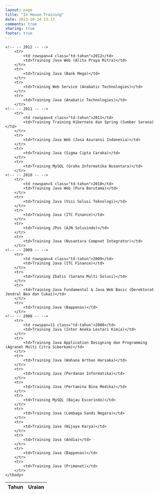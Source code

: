 ```yaml
---
layout: page
title: "In House Training"
date: 2013-10-24 13:17
comments: true
sharing: true
footer: true
---
```


<table class="layanan-table">
	<thead>
		<tr>
			<th class="th-tahun">Tahun</th>
			<th class="th-uraian">Uraian</th>
		</tr>
	</thead>
	<tbody>
	<!-- -- 2013 -- -->
		
	<!-- -- 2012 -- -->
		<tr>
			<td rowspan=4 class="td-tahun">2012</td>
			<td>Training Java Web (Alita Praya Mitra)</td>
		</tr>
		<tr>
			<td>Training Java (Bank Mega)</td>
		</tr>
		<tr>
			<td>Training Web Service (Anabatic Technologies)</td>
		</tr>
		<tr>
			<td>Training Java (Anabatic Technologies)</td>
		</tr>
	<!-- -- 2011 -- -->
		<tr>
			<td rowspan=4 class="td-tahun">2011</td>
			<td>Training Training Hibernate dan Spring (Sumber Sarana)</td>
		</tr>
		<tr>
			<td>Training Java Web (Jasa Asuransi Indonesia)</td>
		</tr>
		<tr>
			<td>Training Java (Sigma Cipta Caraka)</td>
		</tr>
		<tr>
			<td>Training MySQL (Graha Informatika Nusantara)</td>
		</tr>
	<!-- -- 2010 -- -->
		<tr>
			<td rowspan=5 class="td-tahun">2010</td>
			<td>Training Java Web (Pura Barutama)</td>
		</tr>
		<tr>
			<td>Training Java (Visi Solusi Teknologi)</td>
		</tr>
		<tr>
			<td>Training Java (ITC Finance)</td>
		</tr>
		<tr>
			<td>Training JPos (AJN Solusindo)</td>
		</tr>
		<tr>
			<td>Training Java (Nusantara Compnet Integrator)</td>
		</tr>
	<!-- -- 2009 -- -->
		<tr>
			<td rowspan=4 class="td-tahun">2009</td>
			<td>Training Java (ITC Finance)</td>
		</tr>
		<tr>
			<td>Training Ibatis (Sarana Multi Solusi)</td>
		</tr>
		<tr>
			<td>Training Java Fundamental & Java Web Basic (Derektorat Jendral Bea dan Cukai)</td>
		</tr>
		<tr>
			<td>Training Java (Bappenas)</td>
		</tr>
	<!-- -- 2008 -- -->
		<tr>
			<td rowspan=11 class="td-tahun">2008</td>
			<td>Training Java (Inter Aneka Lestari Kimia)</td>
		</tr>
		<tr>
			<td>Training Java Application Designing dan Programming (Agranet Multi Citra Siberkom)</td>
		</tr>
		<tr>
			<td>Training Java (Wahana Arthan Harsaka)</td>
		</tr>
		<tr>
			<td>Training Java (Perdanan Informatika)</td>
		</tr>
		<tr>
			<td>Training Java (Pertamina Bina Medika)</td>
		</tr>
		<tr>
			<td>Training MySQL (Bajau Escorindo)</td>
		</tr>
		<tr>
			<td>Training Java (Lembaga Sandi Negara)</td>
		</tr>
		<tr>
			<td>Training Java (Wijaya Karya)</td>
		</tr>
		<tr>
			<td>Training Java (Andia)</td>
		</tr>
		<tr>
			<td>Training Java (Bappenas)</td>
		</tr>
		<tr>
			<td>Training Java (Primenet)</td>
		</tr>
	</tbody>
</table>
